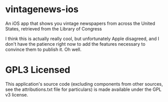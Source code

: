 vintagenews-ios
===============

An iOS app that shows you vintage newspapers from across the United States, retrieved from the Library of Congress

I think this is actually really cool, but unfortunately Apple disagreed, and I don't have the patience right now to add the features necessary to convince them to publish it. Oh well.

GPL3 Licensed
=====

This application's source code (excluding components from other sources, see the attributions.txt file for particulars) is made available under the GPL v3 license.